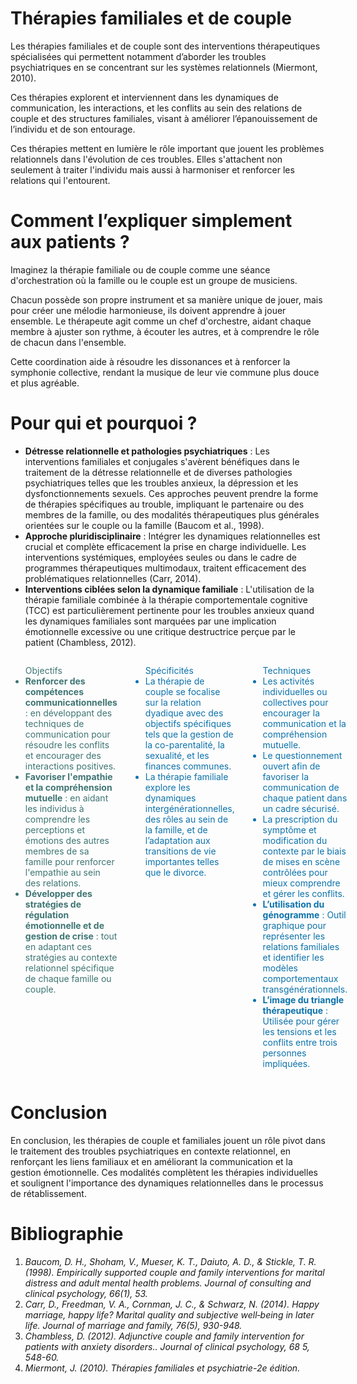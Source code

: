 # Thérapies familiales et de couple

Les thérapies familiales et de couple sont des interventions thérapeutiques spécialisées qui permettent notamment d’aborder les troubles psychiatriques en se concentrant sur les systèmes relationnels (Miermont, 2010).

Ces thérapies explorent et interviennent dans les dynamiques de communication, les interactions, et les conflits au sein des relations de couple et des structures familiales, visant à améliorer l’épanouissement de l’individu et de son entourage.

Ces thérapies mettent en lumière le rôle important que jouent les problèmes relationnels dans l'évolution de ces troubles. Elles s'attachent non seulement à traiter l'individu mais aussi à harmoniser et renforcer les relations qui l'entourent. 

# Comment l’expliquer simplement aux patients ?

Imaginez la thérapie familiale ou de couple comme une séance d'orchestration où la famille ou le couple est un groupe de musiciens.

Chacun possède son propre instrument et sa manière unique de jouer, mais pour créer une mélodie harmonieuse, ils doivent apprendre à jouer ensemble. Le thérapeute agit comme un chef d'orchestre, aidant chaque membre à ajuster son rythme, à écouter les autres, et à comprendre le rôle de chacun dans l'ensemble.

Cette coordination aide à résoudre les dissonances et à renforcer la symphonie collective, rendant la musique de leur vie commune plus douce et plus agréable.

# Pour qui et pourquoi ?

- **Détresse relationnelle et pathologies psychiatriques** : Les interventions familiales et conjugales s'avèrent bénéfiques dans le traitement de la détresse relationnelle et de diverses pathologies psychiatriques telles que les troubles anxieux, la dépression et les dysfonctionnements sexuels. Ces approches peuvent prendre la forme de thérapies spécifiques au trouble, impliquant le partenaire ou des membres de la famille, ou des modalités thérapeutiques plus générales orientées sur le couple ou la famille (Baucom et al., 1998).
- **Approche pluridisciplinaire** : Intégrer les dynamiques relationnelles est crucial et complète efficacement la prise en charge individuelle. Les interventions systémiques, employées seules ou dans le cadre de programmes thérapeutiques multimodaux, traitent efficacement des problématiques relationnelles (Carr, 2014).
- **Interventions ciblées selon la dynamique familiale** : L'utilisation de la thérapie familiale combinée à la thérapie comportementale cognitive (TCC) est particulièrement pertinente pour les troubles anxieux quand les dynamiques familiales sont marquées par une implication émotionnelle excessive ou une critique destructrice perçue par le patient (Chambless, 2012).

<div class="columns">
    <ul style="color: #3e7573;">
        <div class="exercise">Objectifs</div>
        <li><b>Renforcer des compétences communicationnelles</b> : en développant des techniques de communication pour résoudre les conflits et encourager des interactions positives.
        <li><b>Favoriser l'empathie et la compréhension mutuelle</b> : en aidant les individus à comprendre les perceptions et émotions des autres membres de sa famille pour renforcer l'empathie au sein des relations.
        <li><b>Développer des stratégies de régulation émotionnelle et de gestion de crise</b> : tout en adaptant ces stratégies au contexte relationnel spécifique de chaque famille ou couple.
    </ul>
    <ul style="color: #0c72ab;">
         <div class="exercise">Spécificités</div>
         <li>La thérapie de couple se focalise sur la relation dyadique avec des objectifs spécifiques tels que la gestion de la co-parentalité, la sexualité, et les finances communes.
         <li>La thérapie familiale explore les dynamiques intergénérationnelles, des rôles au sein de la famille, et de l’adaptation aux transitions de vie importantes telles que le divorce.
    </ul>
    <ul style="color: #0c72ab;">
         <div class="exercise">Techniques</div>
         <li>Les activités individuelles ou collectives pour encourager la communication et la compréhension mutuelle.
         <li>Le questionnement ouvert afin de favoriser la communication de chaque patient dans un cadre sécurisé.
         <li>La prescription du symptôme et modification du contexte par le biais de mises en scène contrôlées pour mieux comprendre et gérer les conflits.
         <li><b>L’utilisation du génogramme</b> : Outil graphique pour représenter les relations familiales et identifier les modèles comportementaux transgénérationnels.
         <li><b>L’image du triangle thérapeutique</b> : Utilisée pour gérer les tensions et les conflits entre trois personnes impliquées.
    </ul>
</div>

# Conclusion

En conclusion, les thérapies de couple et familiales jouent un rôle pivot dans le traitement des troubles psychiatriques en contexte relationnel, en renforçant les liens familiaux et en améliorant la communication et la gestion émotionnelle. Ces modalités complètent les thérapies individuelles et soulignent l'importance des dynamiques relationnelles dans le processus de rétablissement.

# Bibliographie

1. *Baucom, D. H., Shoham, V., Mueser, K. T., Daiuto, A. D., & Stickle, T. R. (1998). Empirically supported couple and family interventions for marital distress and adult mental health problems. Journal of consulting and clinical psychology, 66(1), 53.*
2. *Carr, D., Freedman, V. A., Cornman, J. C., & Schwarz, N. (2014). Happy marriage, happy life? Marital quality and subjective well‐being in later life. Journal of marriage and family, 76(5), 930-948.*
3. *Chambless, D. (2012). Adjunctive couple and family intervention for patients with anxiety disorders.. Journal of clinical psychology, 68 5, 548-60.*
4. *Miermont, J. (2010). Thérapies familiales et psychiatrie-2e édition.*